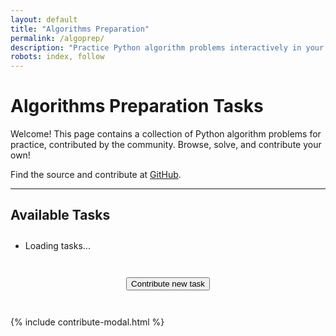 ```yaml
---
layout: default
title: "Algorithms Preparation"
permalink: /algoprep/
description: "Practice Python algorithm problems interactively in your browser. Browse, solve, and contribute new tasks."
robots: index, follow
---
```


# Algorithms Preparation Tasks

Welcome! This page contains a collection of Python algorithm problems for practice, contributed by the community.
Browse, solve, and contribute your own!

Find the source and contribute at [GitHub](https://github.com/viktor-shcherb/viktor-shcherb.github.io).

<hr>

## Available Tasks

<ul id="task-list" style="margin-top:2em;"><li>Loading tasks...</li></ul>

<script>
  window.taskFiles = [
    {% assign algoprep_jsons = site.static_files | where: "extname", ".json" %}
    {% assign files = algoprep_jsons | where_exp: "file", "file.path contains '/algoprep/'" %}
    {% for file in files %}
      "{{ file.name | replace: '.json', '' }}"{% unless forloop.last %},{% endunless %}
    {% endfor %}
  ];
</script>

<div style="text-align:center; margin:3em 0;">
  <button id="contribute-btn" class="contribute-btn">
    Contribute new task
  </button>
</div>

{% include contribute-modal.html %}

<!-- Contains a summary produced at build time so this page can render
     without fetching every task JSON file. -->
<script src="/assets/js/prerendered-tasks.js"></script>
<script type="module" src="/assets/js/algoprep-list.js"></script>
<script type="module" src="/assets/js/algoprep-contribute.js"></script>
